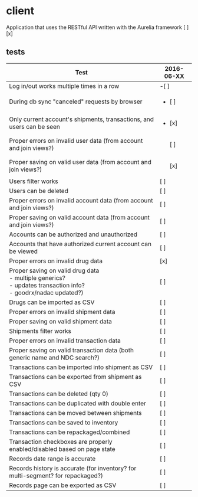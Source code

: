 # client
Application that uses the RESTful API written with the Aurelia framework
[ ] [x]
## tests
|Test|2016-06-XX|
|----|----------|
|Log in/out works multiple times in a row| -[ ] |
|During db sync "canceled" requests by browser|<ul><li>[ ]</li></ul>|
|Only current account's shipments, transactions, and users can be seen|<ul><li>[x]</li></ul>|
|Proper errors on invalid user data (from account and join views?)|<ul>[ ]</ul>|
|Proper saving on valid user data (from account and join views?)|<ul>[x]</ul>|
|Users filter works|[ ]|
|Users can be deleted|[ ]|
|Proper errors on invalid account data (from account and join views?)|[ ]|
|Proper saving on valid account data (from account and join views?)|[ ]|
|Accounts can be authorized and unauthorized|[ ]|
|Accounts that have authorized current account can be viewed|[ ]|
|Proper errors on invalid drug data|[x]|
|Proper saving on valid drug data <br>- multiple generics?<br>- updates transaction info?<br>- goodrx/nadac updated?)|[ ]|
|Drugs can be imported as CSV|[ ]|
|Proper errors on invalid shipment data|[ ]|
|Proper saving on valid shipment data|[ ]|
|Shipments filter works|[ ]|
|Proper errors on invalid transaction data|[ ]|
|Proper saving on valid transaction data (both generic name and NDC search?)|[ ]|
|Transactions can be imported into shipment as CSV|[ ]|
|Transactions can be exported from shipment as CSV|[ ]|
|Transactions can be deleted (qty 0)|[ ]|
|Transactions can be duplicated with double enter|[ ]|
|Transactions can be moved between shipments|[ ]|
|Transactions can be saved to inventory|[ ]|
|Transactions can be repackaged/combined|[ ]|
|Transaction checkboxes are properly enabled/disabled based on page state|[ ]|
|Records date range is accurate|[ ]|
|Records history is accurate (for inventory? for multi-segment? for repackaged?)|[ ]|
|Records page can be exported as CSV|[ ]|
